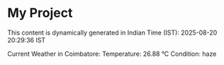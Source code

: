 # My Project

This content is dynamically generated in Indian Time (IST): 2025-08-20 20:29:36 IST


Current Weather in Coimbatore:
Temperature: 26.88 °C
Condition: haze
